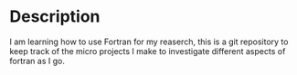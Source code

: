 # Description
I am learning how to use Fortran for my reaserch, this is a git repository to keep track of the micro projects I make to investigate different aspects of fortran as I go.
